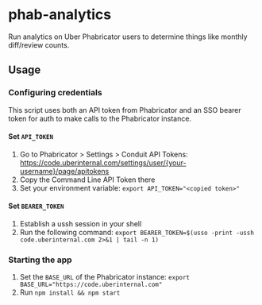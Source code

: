 # phab-analytics
Run analytics on Uber Phabricator users to determine things like monthly diff/review counts.

## Usage

### Configuring credentials
This script uses both an API token from Phabricator and an SSO bearer token for auth to make calls to the Phabricator instance.

#### Set `API_TOKEN`
1. Go to Phabricator > Settings > Conduit API Tokens: https://code.uberinternal.com/settings/user/{your-username}/page/apitokens
2. Copy the Command Line API Token there
3. Set your environment variable: `export API_TOKEN="<copied token>"`

#### Set `BEARER_TOKEN`
1. Establish a ussh session in your shell
2. Run the following command: `export BEARER_TOKEN=$(usso -print -ussh code.uberinternal.com 2>&1 | tail -n 1)`

### Starting the app
1. Set the `BASE_URL` of the Phabricator instance: `export BASE_URL="https://code.uberinternal.com"`
2. Run `npm install && npm start`
